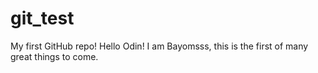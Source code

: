 # git_test
My first GitHub repo!
Hello Odin! I am Bayomsss, this is the first of many great things to come.